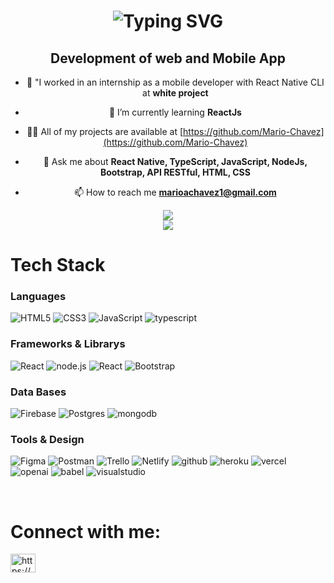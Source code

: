 <h1 align="center">
  <img src="https://readme-typing-svg.herokuapp.com?font=Fira+Code&size=25&pause=1000&color=2E5CF7&width=700&height=60&lines=Hi%2C+i'm+Mario+Chavez+-+Software+Developer" alt="Typing SVG" />
</h1>

<div align="center">
  <h2 align="center"> Development of web and Mobile App</h2
    
<p> </p>

-   🔭 "I worked in an internship as a mobile developer with React Native CLI at **white project**

-   🌱 I’m currently learning **ReactJs**

-   👨‍💻 All of my projects are available at [https://github.com/Mario-Chavez](https://github.com/Mario-Chavez)

-   💬 Ask me about **React Native, TypeScript, JavaScript, NodeJs, Bootstrap, API RESTful, HTML, CSS**

-   📫 How to reach me **marioachavez1@gmail.com**

![](https://github-readme-streak-stats.herokuapp.com/?user=mario-chavez&theme=dark&hide_border=true)<br/>
![](https://github-readme-stats.vercel.app/api/top-langs/?username=mario-chavez&theme=dark&hide_border=true&include_all_commits=false&count_private=false&layout=compact)

</div>

# Tech Stack

### Languages

![HTML5](https://img.shields.io/badge/html5-%23E34F26.svg?style=for-the-badge&logo=html5&logoColor=white)
![CSS3](https://img.shields.io/badge/css3-%231572B6.svg?style=for-the-badge&logo=css3&logoColor=white)
![JavaScript](https://img.shields.io/badge/javascript-%23323330.svg?style=for-the-badge&logo=javascript&logoColor=%23F7DF1E)
![typescript](https://img.shields.io/badge/typescript-%2300599C.svg?style=for-the-badge&logo=typescript&logoColor=white)

### Frameworks & Librarys

![React](https://img.shields.io/badge/react-%2320232a.svg?style=for-the-badge&logo=react&logoColor=%2361DAFB)
![node.js](https://img.shields.io/badge/node.js-%339933.svg?style=for-the-badge&logo=nodedotjs&logoColor=white)
![React](https://img.shields.io/badge/ReactNative-%230769AD.svg?style=for-the-badge&logo=React&logoColor=white)
![Bootstrap](https://img.shields.io/badge/bootstrap-%23563D7C.svg?style=for-the-badge&logo=bootstrap&logoColor=white)

### Data Bases

![Firebase](https://img.shields.io/badge/firebase-%23039BE5.svg?style=for-the-badge&logo=firebase)
![Postgres](https://img.shields.io/badge/postgres-%23316192.svg?style=for-the-badge&logo=postgresql&logoColor=white)
![mongodb](https://img.shields.io/badge/mongodb-%2320232a.svg?style=for-the-badge&logo=mongodb&logoColor=#47A248)

### Tools & Design

![Figma](https://img.shields.io/badge/figma-%23F24E1E.svg?style=for-the-badge&logo=figma&logoColor=white)
![Postman](https://img.shields.io/badge/Postman-FF6C37?style=for-the-badge&logo=postman&logoColor=white)
![Trello](https://img.shields.io/badge/Trello-%23026AA7.svg?style=for-the-badge&logo=Trello&logoColor=white)
![Netlify](https://img.shields.io/badge/netlify-%23000000.svg?style=for-the-badge&logo=netlify&logoColor=#00C7B7)
![github](https://img.shields.io/badge/github-%23000000.svg?style=for-the-badge&logo=github&logoColor=white)
![heroku](https://img.shields.io/badge/heroku-430098.svg?style=for-the-badge&logo=heroku&logoColor=white)
![vercel](https://img.shields.io/badge/vercel-%23000000.svg?style=for-the-badge&logo=vercel&logoColor=#white)
![openai](https://img.shields.io/badge/openai-412991.svg?style=for-the-badge&logo=openai&logoColor=white)
![babel](https://img.shields.io/badge/babel-F9DC3E.svg?style=for-the-badge&logo=babel&logoColor=black)
![visualstudio](https://img.shields.io/badge/visualstudio-007ACC.svg?style=for-the-badge&logo=visualstudio&logoColor=white)

<br>

# Connect with me:

<p align="left">
<a href="https://www.linkedin.com/in/mario-chavez-desarrollador-fullstack/" target="blank"><img align="center" src="https://raw.githubusercontent.com/rahuldkjain/github-profile-readme-generator/master/src/images/icons/Social/linked-in-alt.svg" alt="https://www.linkedin.com/in/mario-chavez-desarrollador-fullstack/" height="30" width="40" /></a>
</p>

